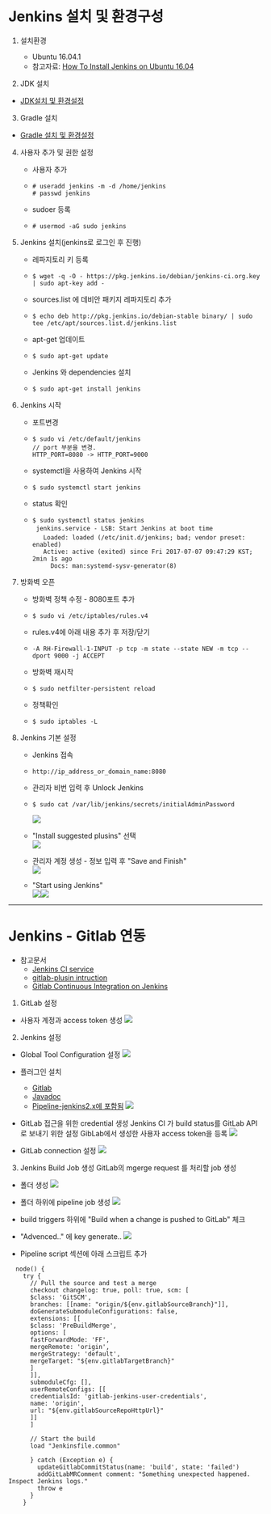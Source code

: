 # Jenkins 설치 및 환경구성

1. 설치환경

   * Ubuntu 16.04.1
   * 참고자료: [How To Install Jenkins on Ubuntu 16.04](https://www.digitalocean.com/community/tutorials/how-to-install-jenkins-on-ubuntu-16-04)
   
2. JDK 설치
  * [JDK설치 및 환경설정](/chapter1/default/01-jdk.md)
  
3. Gradle 설치
  * [Gradle 설치 및 환경설정](/chapter1/default/02-gradle.md)

4. 사용자 추가 및 권한 설정

   * 사용자 추가
   * ```
     # useradd jenkins -m -d /home/jenkins
     # passwd jenkins
     ```
   * sudoer 등록
   * ```
     # usermod -aG sudo jenkins
     ```

5. Jenkins 설치\(jenkins로 로그인 후 진행\)

   * 레파지토리 키 등록
   * ```
     $ wget -q -O - https://pkg.jenkins.io/debian/jenkins-ci.org.key | sudo apt-key add -
     ```
   * sources.list 에 데비안 패키지 레파지토리 추가
   * ```
     $ echo deb http://pkg.jenkins.io/debian-stable binary/ | sudo tee /etc/apt/sources.list.d/jenkins.list
     ```
   * apt-get 업데이트
   * ```
     $ sudo apt-get update
     ```
   * Jenkins 와 dependencies 설치
   * ```
     $ sudo apt-get install jenkins
     ```

6. Jenkins 시작

   * 포트변경

   * ```
     $ sudo vi /etc/default/jenkins
     // port 부분을 변경.
     HTTP_PORT=8080 -> HTTP_PORT=9000
     ```
   * systemctl을 사용하여 Jenkins 시작

   * ```
     $ sudo systemctl start jenkins
     ```
   * status 확인

   * ```
     $ sudo systemctl status jenkins
      jenkins.service - LSB: Start Jenkins at boot time
        Loaded: loaded (/etc/init.d/jenkins; bad; vendor preset: enabled)
        Active: active (exited) since Fri 2017-07-07 09:47:29 KST; 2min 1s ago
          Docs: man:systemd-sysv-generator(8)
     ```

7. 방화벽 오픈

   * 방화벽 정책 수정 - 8080포트 추가

   * ```
     $ sudo vi /etc/iptables/rules.v4
     ```
   * rules.v4에 아래 내용 추가 후 저장/닫기

   * ```
     -A RH-Firewall-1-INPUT -p tcp -m state --state NEW -m tcp --dport 9000 -j ACCEPT
     ```
   * 방화벽 재시작

   * ```
     $ sudo netfilter-persistent reload
     ```
   * 정책확인

   * ```
     $ sudo iptables -L
     ```

8. Jenkins 기본 설정

   * Jenkins 접속

   * ```
     http://ip_address_or_domain_name:8080
     ```
   * 관리자 비번 입력 후 Unlock Jenkins

   * ```
     $ sudo cat /var/lib/jenkins/secrets/initialAdminPassword
     ```

     ![](/img/ch1/sub1/1-1-1.jpg)

   * "Install suggested plusins" 선택  
     ![](/img/ch1/sub1/1-1-2.jpg)

   * 관리자 계정 생성 - 정보 입력 후 "Save and Finish"  
     ![](/img/ch1/sub1/1-1-4.jpg)

   * "Start using Jenkins"  
     ![](/img/ch1/sub1/1-1-5.jpg)![](/img/ch1/sub1/1-1-6.jpg)


---

# Jenkins - Gitlab 연동
* 참고문서
  * [Jenkins CI service](https://docs.gitlab.com/ee/integration/jenkins.html#configure-gitlab-users)
  * [gitlab-plusin intruction](https://github.com/jenkinsci/gitlab-plugin#using-it-with-a-job)
  * [Gitlab Continuous Integration on Jenkins](http://blog.ljdelight.com/gitlab-continuous-integration-on-jenkins/)
  

1. GitLab 설정
  * 사용자 계정과 access token 생성
  ![](/img/ch1/sub1/1-1-7.png)
  
2. Jenkins 설정
  * Global Tool Configuration 설정
  ![](/img/ch1/sub1/1-1-14.png)

  * 플러그인 설치
    * [Gitlab](https://wiki.jenkins.io/display/JENKINS/GitLab+Plugin)
    * [Javadoc](https://wiki.jenkins.io/display/JENKINS/Javadoc+Plugin)
    * [Pipeline-jenkins2.x에 포함됨](https://wiki.jenkins.io/display/JENKINS/Pipeline+Plugin)
  ![](/img/ch1/sub1/1-1-8.png)

  * GitLab 접근을 위한 credential 생성
    Jenkins CI 가 build status를 GitLab API로 보내기 위한 설정
    GibLab에서 생성한 사용자 access token을 등록
    ![](/img/ch1/sub1/1-1-9.png)

  * GitLab connection 설정
  ![](/img/ch1/sub1/1-1-10.png)
  
3. Jenkins Build Job 생성
  GitLab의 mgerge request 를 처리할 job 생성
  * 폴더 생성
  ![](/img/ch1/sub1/1-1-11.png)

  * 폴더 하위에 pipeline job 생성
  ![](/img/ch1/sub1/1-1-12.png)
  
  * build triggers 하위에 "Build when a change is pushed to GitLab" 체크
  * "Advenced.." 에 key generate..
  ![](/img/ch1/sub1/1-1-13.png)

  * Pipeline script 섹션에 아래 스크립트 추가
  ```
    node() {
      try {
        // Pull the source and test a merge
        checkout changelog: true, poll: true, scm: [
        $class: 'GitSCM',
        branches: [[name: "origin/${env.gitlabSourceBranch}"]],
        doGenerateSubmoduleConfigurations: false,
        extensions: [[
        $class: 'PreBuildMerge',
        options: [
        fastForwardMode: 'FF',
        mergeRemote: 'origin',
        mergeStrategy: 'default',
        mergeTarget: "${env.gitlabTargetBranch}"
        ]
        ]],
        submoduleCfg: [],
        userRemoteConfigs: [[
        credentialsId: 'gitlab-jenkins-user-credentials',
        name: 'origin',
        url: "${env.gitlabSourceRepoHttpUrl}"
        ]]
        ]
        
        // Start the build
        load "Jenkinsfile.common"
        
        } catch (Exception e) {
          updateGitlabCommitStatus(name: 'build', state: 'failed')
          addGitLabMRComment comment: "Something unexpected happened. Inspect Jenkins logs."
          throw e
        }
      }
  ```

  





